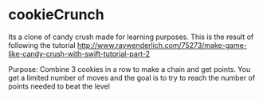 cookieCrunch
============

Its a clone of candy crush made for learning purposes. 
This is the result of following the tutorial 
http://www.raywenderlich.com/75273/make-game-like-candy-crush-with-swift-tutorial-part-2

Purpose:
Combine 3 cookies in a row to make a chain and get points. You get a limited number of moves and the goal is to try to reach the number of points needed to beat the level
